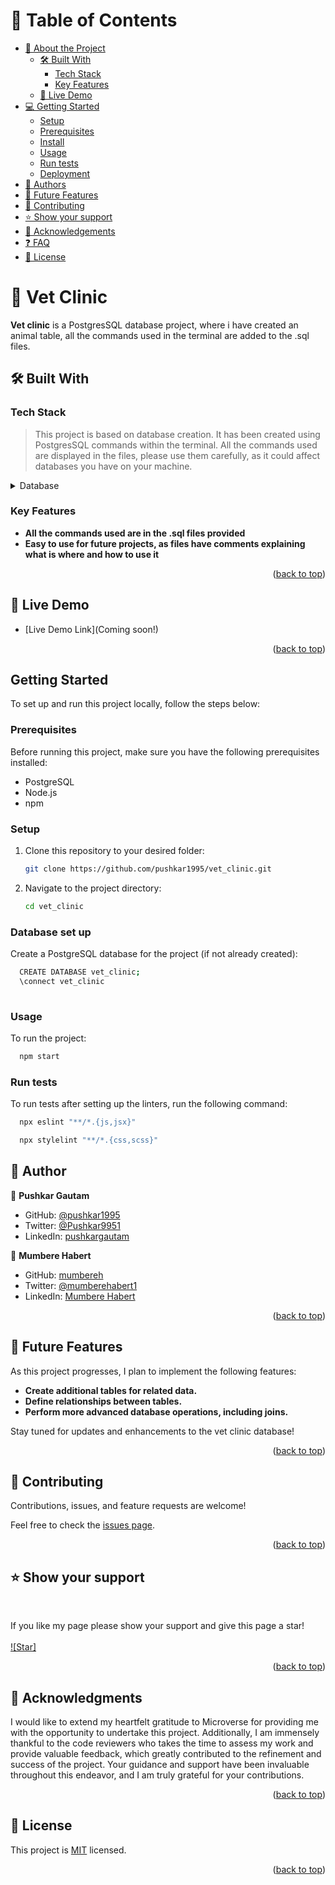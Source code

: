 # 📗 Table of Contents

- [📖 About the Project](#about-project)
  - [🛠 Built With](#built-with)
    - [Tech Stack](#tech-stack)
    - [Key Features](#key-features)
  - [🚀 Live Demo](#live-demo)
- [💻 Getting Started](#getting-started)
  - [Setup](#setup)
  - [Prerequisites](#prerequisites)
  - [Install](#install)
  - [Usage](#usage)
  - [Run tests](#run-tests)
  - [Deployment](#triangular_flag_on_post-deployment)
- [👥 Authors](#authors)
- [🔭 Future Features](#future-features)
- [🤝 Contributing](#contributing)
- [⭐️ Show your support](#support)
- [🙏 Acknowledgements](#acknowledgements)
- [❓ FAQ](#faq)
- [📝 License](#license)

<!-- PROJECT DESCRIPTION -->

# 📖 Vet Clinic <a name="about-project"></a>


**Vet clinic** is a PostgresSQL database project, where i have created an animal table, all the commands used in the terminal are added to the .sql files.

## 🛠 Built With <a name="built-with"></a>

### Tech Stack <a name="tech-stack"></a>

> This project is based on database creation. It has been created using PostgresSQL commands within the terminal. All the commands used are displayed in the files, please use them carefully, as it could affect databases you have on your machine. 

<details>
<summary>Database</summary>
  <ul>
    <li><a href="https://www.postgresql.org/">PostgreSQL</a></li>
  </ul>
</details>

<!-- Features -->

### Key Features <a name="key-features"></a>

- **All the commands used are in the .sql files provided**
- **Easy to use for future projects, as files have comments explaining what is where and how to use it**

<p align="right">(<a href="#readme-top">back to top</a>)</p>

<!-- LIVE DEMO -->

## 🚀 Live Demo <a name="live-demo"></a>


- [Live Demo Link](Coming soon!)

<p align="right">(<a href="#readme-top">back to top</a>)</p>

<!-- GETTING STARTED -->

## Getting Started <a name="getting-started"></a>

To set up and run this project locally, follow the steps below:

### Prerequisites

Before running this project, make sure you have the following prerequisites installed:

- PostgreSQL
- Node.js
- npm

### Setup

1. Clone this repository to your desired folder:

   ```sh
   git clone https://github.com/pushkar1995/vet_clinic.git
   ```

2. Navigate to the project directory:

    ```sh
    cd vet_clinic
    ```

### Database set up

Create a PostgreSQL database for the project (if not already created):

```sh
  CREATE DATABASE vet_clinic;
  \connect vet_clinic
  
```

### Usage

To run the project:

```sh
  npm start
```

### Run tests

To run tests after setting up the linters, run the following command:

```sh
  npx eslint "**/*.{js,jsx}"
```

```sh
  npx stylelint "**/*.{css,scss}"
```
## 👥 Author <a name="authors"></a>

👤 **Pushkar Gautam**

- GitHub: [@pushkar1995](https://github.com/pushkar1995)
- Twitter: [@Pushkar9951](https://twitter.com/Pushkar9951)
- LinkedIn: [pushkargautam](https://www.linkedin.com/in/pushkar-gautam-94a385271/)

👤 **Mumbere Habert**
- GitHub: [mumbereh](https://github.com/mumbereh)
- Twitter: [@mumberehabert1](https://twitter.com/mumberehabert1)
- LinkedIn: [Mumbere Habert](https://www.linkedin.com/in/mumbere-habert-33898a255/)
<p align="right">(<a href="#readme-top">back to top</a>)</p>

## 🔭 Future Features <a name="future-features"></a>

As this project progresses, I plan to implement the following features:

- **Create additional tables for related data.**
- **Define relationships between tables.**
- **Perform more advanced database operations, including joins.**

Stay tuned for updates and enhancements to the vet clinic database!


<p align="right">(<a href="#readme-top">back to top</a>)</p>

<!-- CONTRIBUTING -->

## 🤝 Contributing <a name="contributing"></a>

Contributions, issues, and feature requests are welcome!

Feel free to check the [issues page](https://github.com/pushkar1995/vet_clinic/issues).


<p align="right">(<a href="#readme-top">back to top</a>)</p>

<!-- SUPPORT -->

## ⭐️ Show your support <a name="support"></a>
<br>

If you like my page please show your support and give this page a star!
<br>
<br>
[![Star]](https://github.com/pushkar1995/vet_clinic)

<p align="right">(<a href="#readme-top">back to top</a>)</p>

<!-- ACKNOWLEDGEMENTS -->

## 🙏 Acknowledgments <a name="acknowledgements"></a>

I would like to extend my heartfelt gratitude to Microverse for providing me with the opportunity to undertake this project. Additionally, I am immensely thankful to the code reviewers who takes the time to assess my work and provide valuable feedback, which greatly contributed to the refinement and success of the project. Your guidance and support have been invaluable throughout this endeavor, and I am truly grateful for your contributions.

<p align="right">(<a href="#readme-top">back to top</a>)</p>


<!-- LICENSE -->

## 📝 License <a name="license"></a>

This project is [MIT](https://github.com/pushkar1995/vet_clinic/blob/dev/LICENSE) licensed.

<p align="right">(<a href="#readme-top">back to top</a>)</p>